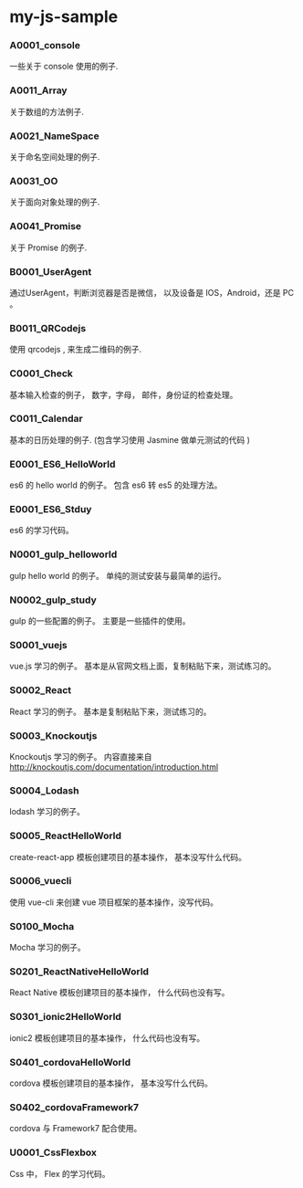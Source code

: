 # my-js-sample


### A0001_console
一些关于 console 使用的例子.


### A0011_Array
关于数组的方法例子.


### A0021_NameSpace
关于命名空间处理的例子.


### A0031_OO
关于面向对象处理的例子.


### A0041_Promise
关于 Promise 的例子.




### B0001_UserAgent
通过UserAgent，判断浏览器是否是微信， 以及设备是 IOS，Android，还是 PC 。


### B0011_QRCodejs
使用 qrcodejs , 来生成二维码的例子.


### C0001_Check
基本输入检查的例子，  数字，字母， 邮件，身份证的检查处理。



### C0011_Calendar
基本的日历处理的例子. (包含学习使用 Jasmine 做单元测试的代码 )



### E0001_ES6_HelloWorld
es6 的 hello world 的例子。  包含 es6 转 es5 的处理方法。


### E0001_ES6_Stduy
es6 的学习代码。


### N0001_gulp_helloworld
gulp hello world 的例子。 单纯的测试安装与最简单的运行。


### N0002_gulp_study
gulp 的一些配置的例子。 主要是一些插件的使用。


### S0001_vuejs
vue.js 学习的例子。 基本是从官网文档上面，复制粘贴下来，测试练习的。


### S0002_React
React 学习的例子。 基本是复制粘贴下来，测试练习的。


### S0003_Knockoutjs
Knockoutjs 学习的例子。 内容直接来自 http://knockoutjs.com/documentation/introduction.html


### S0004_Lodash
lodash 学习的例子。


### S0005_ReactHelloWorld
create-react-app 模板创建项目的基本操作， 基本没写什么代码。

### S0006_vuecli
使用 vue-cli 来创建 vue 项目框架的基本操作，没写代码。


### S0100_Mocha
Mocha 学习的例子。


### S0201_ReactNativeHelloWorld
React Native 模板创建项目的基本操作， 什么代码也没有写。


### S0301_ionic2HelloWorld
ionic2 模板创建项目的基本操作， 什么代码也没有写。

### S0401_cordovaHelloWorld
cordova 模板创建项目的基本操作， 基本没写什么代码。

### S0402_cordovaFramework7
cordova 与 Framework7 配合使用。

### U0001_CssFlexbox
Css 中， Flex 的学习代码。



